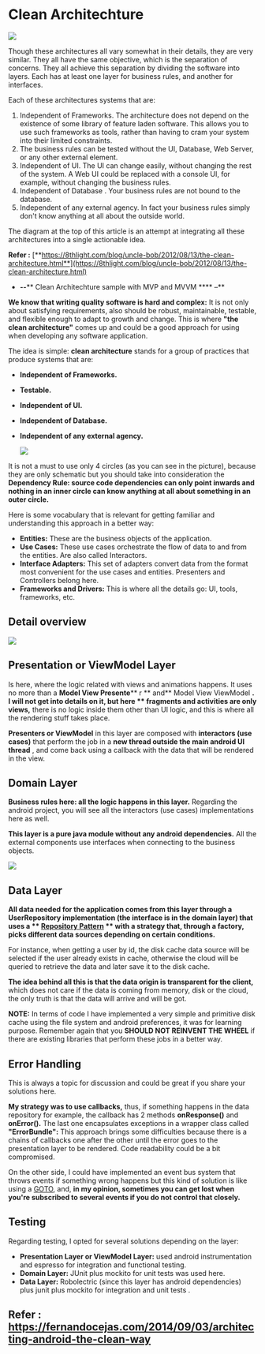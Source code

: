 # Clean Architechture

 <img src="image/CleanArchitecture.jpg" />

Though these architectures all vary somewhat in their details, they are very similar. They all have the same objective, which is the separation of concerns. They all achieve this separation by dividing the software into layers. Each has at least one layer for business rules, and another for interfaces.

Each of these architectures systems that are:

1. Independent of Frameworks. The architecture does not depend on the existence of some library of feature laden software. This allows you to use such frameworks as tools, rather than having to cram your system into their limited constraints.
2. The business rules can be tested without the UI, Database, Web Server, or any other external element.
3. Independent of UI. The UI can change easily, without changing the rest of the system. A Web UI could be replaced with a console UI, for example, without changing the business rules.
4. Independent of Database . Your business rules are not bound to the database.
5. Independent of any external agency. In fact your business rules simply don&#39;t know anything at all about the outside world.

The diagram at the top of this article is an attempt at integrating all these architectures into a single actionable idea.

**Refer :**   [**https://8thlight.com/blog/uncle-bob/2012/08/13/the-clean-architecture.html**](https://8thlight.com/blog/uncle-bob/2012/08/13/the-clean-architecture.html)

- **--**** Clean Architechture sample with MVP and MVVM **** –**

**We know that writing quality software is hard and complex:**  It is not only about satisfying requirements, also should be robust, maintainable, testable, and flexible enough to adapt to growth and change. This is where  **&quot;the clean architecture&quot;**  comes up and could be a good approach for using when developing any software application.

The idea is simple:  **clean architecture**  stands for a group of practices that produce systems that are:

- **Independent of Frameworks.**
- **Testable.**
- **Independent of UI.**
- **Independent of Database.**
- **Independent of any external agency.**

  <img src="image/clean architecture copy.png" />



It is not a must to use only 4 circles (as you can see in the picture), because they are only schematic but you should take into consideration the  **Dependency Rule: source code dependencies can only point inwards and nothing in an inner circle can know anything at all about something in an outer circle.**

Here is some vocabulary that is relevant for getting familiar and understanding this approach in a better way:

- **Entities:**  These are the business objects of the application.
- **Use Cases:**  These use cases orchestrate the flow of data to and from the entities. Are also called Interactors.
- **Interface Adapters:**  This set of adapters convert data from the format most convenient for the use cases and entities. Presenters and Controllers belong here.
- **Frameworks and Drivers:**  This is where all the details go: UI, tools, frameworks, etc.

## **Detail overview**

 <img src="image/ModulesDetails.png" />

## **Presentation or ViewModel Layer**

Is here, where the logic related with views and animations happens. It uses no more than a  **Model View Presente**** r ** and** Model View ViewModel **. I will not get into details on it, but here ** fragments and activities are only views,** there is no logic inside them other than UI logic, and this is where all the rendering stuff takes place.

**Presenters or ViewModel**  in this layer are composed with **interactors (use cases)** that perform the job in a  **new thread outside the main android UI thread** , and come back using a callback with the data that will be rendered in the view.

## **Domain Layer**

**Business rules here: all the logic happens in this layer.**  Regarding the android project, you will see all the interactors (use cases) implementations here as well.

**This layer is a pure java module without any android dependencies.**  All the external components use interfaces when connecting to the business objects.

 <img src="image/clean_architecture_data copy.jpg" />

## **Data Layer**

**All data needed for the application comes from this layer through a UserRepository implementation (the interface is in the domain layer) that uses a ** [**Repository Pattern**](http://martinfowler.com/eaaCatalog/repository.html) ** with a strategy that, through a factory, picks different data sources depending on certain conditions.**

For instance, when getting a user by id, the disk cache data source will be selected if the user already exists in cache, otherwise the cloud will be queried to retrieve the data and later save it to the disk cache.

**The idea behind all this is that the data origin is transparent for the client,**  which does not care if the data is coming from memory, disk or the cloud, the only truth is that the data will arrive and will be got.

 

**NOTE:**  In terms of code I have implemented a very simple and primitive disk cache using the file system and android preferences, it was for learning purpose. Remember again that you  **SHOULD NOT REINVENT THE WHEEL**  if there are existing libraries that perform these jobs in a better way.

## **Error Handling**

This is always a topic for discussion and could be great if you share your solutions here.

**My strategy was to use callbacks,**  thus, if something happens in the data repository for example, the callback has 2 methods **onResponse()** and **onError().** The last one encapsulates exceptions in a wrapper class called  **&quot;ErrorBundle&quot;:**  This approach brings some difficulties because there is a chains of callbacks one after the other until the error goes to the presentation layer to be rendered. Code readability could be a bit compromised.

On the other side, I could have implemented an event bus system that throws events if something wrong happens but this kind of solution is like using a  [GOTO](http://www.drdobbs.com/jvm/programming-with-reason-why-is-goto-bad/228200966), and,  **in my opinion, sometimes you can get lost when you&#39;re subscribed to several events if you do not control that closely.**

## **Testing**

Regarding testing, I opted for several solutions depending on the layer:

- **Presentation Layer or ViewModel Layer:**  used android instrumentation and espresso for integration and functional testing.
- **Domain Layer:**  JUnit plus mockito for unit tests was used here.
- **Data Layer:**  Robolectric (since this layer has android dependencies) plus junit plus mockito for integration and unit tests .

## Refer : https://fernandocejas.com/2014/09/03/architecting-android-the-clean-way